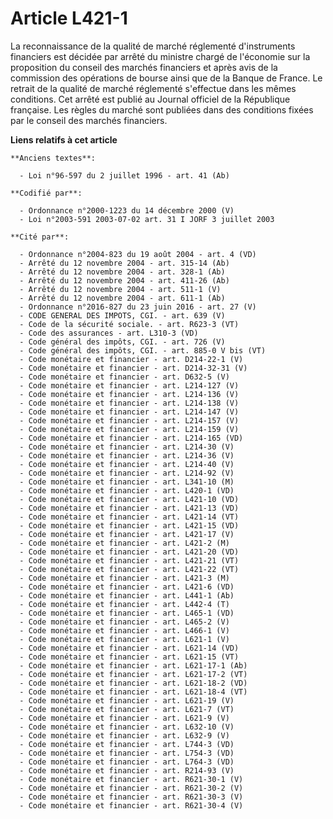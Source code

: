 # Article L421-1

La reconnaissance de la qualité de marché réglementé d'instruments financiers est décidée par arrêté du ministre chargé de
l'économie sur la proposition du conseil des marchés financiers et après avis de la commission des opérations de bourse ainsi
que de la Banque de France. Le retrait de la qualité de marché réglementé s'effectue dans les mêmes conditions. Cet arrêté
est publié au Journal officiel de la République française. Les règles du marché sont publiées dans des conditions fixées par
le conseil des marchés financiers.

**Liens relatifs à cet article**

	**Anciens textes**:

	  - Loi n°96-597 du 2 juillet 1996 - art. 41 (Ab)

	**Codifié par**:

	  - Ordonnance n°2000-1223 du 14 décembre 2000 (V)
	  - Loi n°2003-591 2003-07-02 art. 31 I JORF 3 juillet 2003

	**Cité par**:

	  - Ordonnance n°2004-823 du 19 août 2004 - art. 4 (VD)
	  - Arrêté du 12 novembre 2004 - art. 315-14 (Ab)
	  - Arrêté du 12 novembre 2004 - art. 328-1 (Ab)
	  - Arrêté du 12 novembre 2004 - art. 411-26 (Ab)
	  - Arrêté du 12 novembre 2004 - art. 511-1 (V)
	  - Arrêté du 12 novembre 2004 - art. 611-1 (Ab)
	  - Ordonnance n°2016-827 du 23 juin 2016 - art. 27 (V)
	  - CODE GENERAL DES IMPOTS, CGI. - art. 639 (V)
	  - Code de la sécurité sociale. - art. R623-3 (VT)
	  - Code des assurances - art. L310-3 (VD)
	  - Code général des impôts, CGI. - art. 726 (V)
	  - Code général des impôts, CGI. - art. 885-0 V bis (VT)
	  - Code monétaire et financier - art. D214-22-1 (V)
	  - Code monétaire et financier - art. D214-32-31 (V)
	  - Code monétaire et financier - art. D632-5 (V)
	  - Code monétaire et financier - art. L214-127 (V)
	  - Code monétaire et financier - art. L214-136 (V)
	  - Code monétaire et financier - art. L214-138 (V)
	  - Code monétaire et financier - art. L214-147 (V)
	  - Code monétaire et financier - art. L214-157 (V)
	  - Code monétaire et financier - art. L214-159 (V)
	  - Code monétaire et financier - art. L214-165 (VD)
	  - Code monétaire et financier - art. L214-30 (V)
	  - Code monétaire et financier - art. L214-36 (V)
	  - Code monétaire et financier - art. L214-40 (V)
	  - Code monétaire et financier - art. L214-92 (V)
	  - Code monétaire et financier - art. L341-10 (M)
	  - Code monétaire et financier - art. L420-1 (VD)
	  - Code monétaire et financier - art. L421-10 (VD)
	  - Code monétaire et financier - art. L421-13 (VD)
	  - Code monétaire et financier - art. L421-14 (VT)
	  - Code monétaire et financier - art. L421-15 (VD)
	  - Code monétaire et financier - art. L421-17 (V)
	  - Code monétaire et financier - art. L421-2 (M)
	  - Code monétaire et financier - art. L421-20 (VD)
	  - Code monétaire et financier - art. L421-21 (VT)
	  - Code monétaire et financier - art. L421-22 (VT)
	  - Code monétaire et financier - art. L421-3 (M)
	  - Code monétaire et financier - art. L421-6 (VD)
	  - Code monétaire et financier - art. L441-1 (Ab)
	  - Code monétaire et financier - art. L442-4 (T)
	  - Code monétaire et financier - art. L465-1 (VD)
	  - Code monétaire et financier - art. L465-2 (V)
	  - Code monétaire et financier - art. L466-1 (V)
	  - Code monétaire et financier - art. L621-1 (V)
	  - Code monétaire et financier - art. L621-14 (VD)
	  - Code monétaire et financier - art. L621-15 (VT)
	  - Code monétaire et financier - art. L621-17-1 (Ab)
	  - Code monétaire et financier - art. L621-17-2 (VT)
	  - Code monétaire et financier - art. L621-18-2 (VD)
	  - Code monétaire et financier - art. L621-18-4 (VT)
	  - Code monétaire et financier - art. L621-19 (V)
	  - Code monétaire et financier - art. L621-7 (VT)
	  - Code monétaire et financier - art. L621-9 (V)
	  - Code monétaire et financier - art. L632-10 (V)
	  - Code monétaire et financier - art. L632-9 (V)
	  - Code monétaire et financier - art. L744-3 (VD)
	  - Code monétaire et financier - art. L754-3 (VD)
	  - Code monétaire et financier - art. L764-3 (VD)
	  - Code monétaire et financier - art. R214-93 (V)
	  - Code monétaire et financier - art. R621-30-1 (V)
	  - Code monétaire et financier - art. R621-30-2 (V)
	  - Code monétaire et financier - art. R621-30-3 (V)
	  - Code monétaire et financier - art. R621-30-4 (V)
